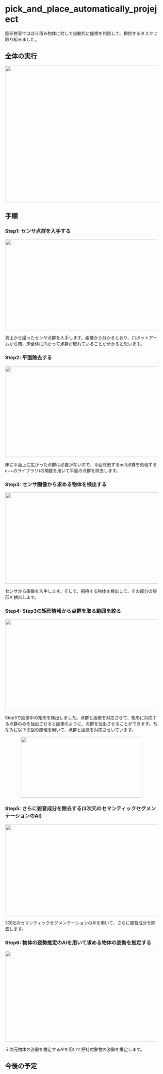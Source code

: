 # pick_and_place_automatically_projeject
陸研修室ではばら積み物体に対して自動的に座標を判別して、把持するタスクに取り組みました。
## 全体の実行
<p align="center"><img src="https://github.com/ERiC-Labo/pick_and_place_automatically_projeject/blob/main/images/output_tsuchida.gif" width="900px" height="450px"></p>

## 手順
### Step1: センサ点群を入手する
<p align="center"><img src="https://github.com/ERiC-Labo/pick_and_place_automatically_projeject/blob/main/images/ima.png" width="600px" height="300px"></p>
真上から撮ったセンサ点群を入手します。画像から分かるとおり、ロボットアームから箱、床全体に向かって点群が取れていることが分かると思います。


### Step2: 平面除去する
<p align="center"><img src="https://github.com/ERiC-Labo/pick_and_place_automatically_projeject/blob/main/images/ima_1.png" width="600px" height="300px"></p>
床に平面上に広がった点群は必要がないので、平面除去するpcl(点群を処理するc++のライブラリ)の関数を用いて平面の点群を除去します。


### Step3: センサ画像から求める物体を検出する
<p align="center"><img src="https://github.com/ERiC-Labo/pick_and_place_automatically_projeject/blob/main/images/ima_2.png" width="600px" height="300px"></p>
センサから画像を入手します。そして、把持する物体を検出して、その部分の矩形を抽出します。


### Step4: Step3の矩形情報から点群を取る範囲を絞る
<p align="center"><img src="https://github.com/ERiC-Labo/pick_and_place_automatically_projeject/blob/main/images/ima_3.png" width="600px" height="300px"></p>
Step3で画像中の矩形を検出しました。点群と画像を対応させて、矩形に対応する点群のみを抽出させると画像のように、点群を抽出させることができます。ちなみに以下の図の原理を用いて、点群と画像を対応させいています。
<p align="center"><img src="https://github.com/ERiC-Labo/pick_and_place_automatically_projeject/blob/main/images/image_1.png" width="400px" height="200px"></p>


### Step5: さらに雑音成分を除去する(3次元のセマンティックセグメンテーションのAI)
<p align="center"><img src="https://github.com/ERiC-Labo/pick_and_place_automatically_projeject/blob/main/images/ima_4.png" width="600px" height="300px"></p>
3次元のセマンティックセグメンテーションのAIを用いて、さらに雑音成分を除去します。


### Step6: 物体の姿勢推定のAIを用いて求める物体の姿勢を推定する
<p align="center"><img src="https://github.com/ERiC-Labo/pick_and_place_automatically_projeject/blob/main/images/ima_5.png" width="600px" height="300px"></p>
３次元物体の姿勢を推定するAIを用いて把持対象物の姿勢を推定します。

## 今後の予定

